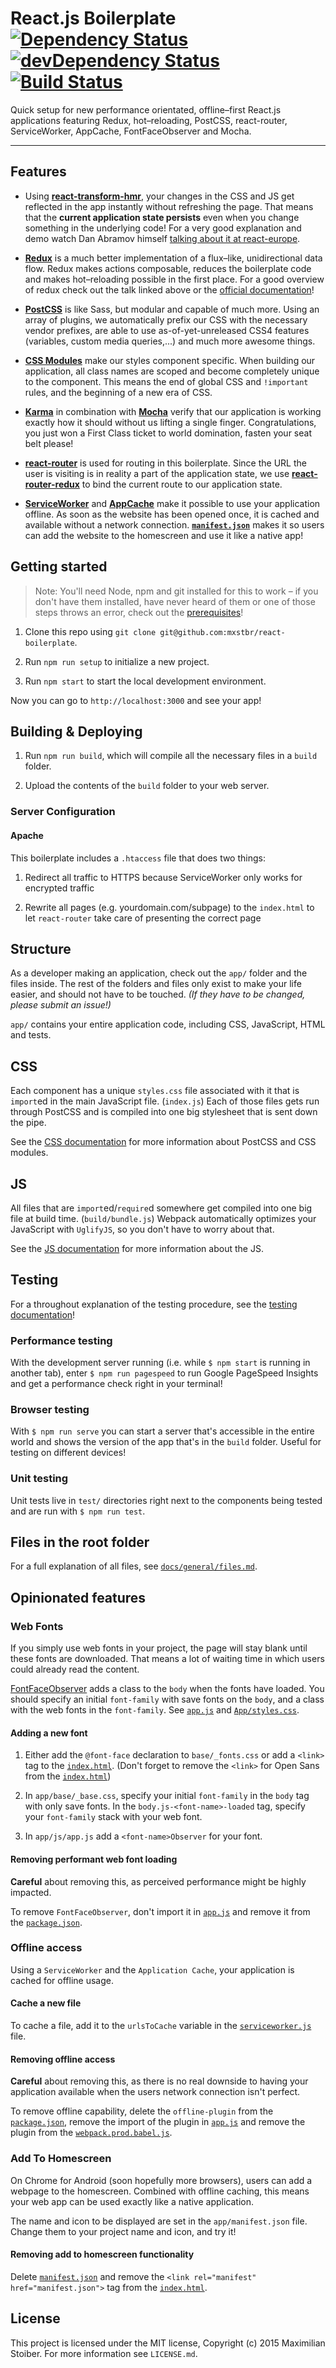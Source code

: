 # React.js Boilerplate [![Dependency Status][dep-status-img]][dep-status-link] [![devDependency Status][dev-dep-status-img]][dev-dep-status-link] [![Build Status][ci-img]][ci]

Quick setup for new performance orientated, offline–first React.js applications featuring Redux, hot–reloading, PostCSS, react-router, ServiceWorker, AppCache, FontFaceObserver and Mocha.

[dep-status-img]: https://david-dm.org/mxstbr/react-boilerplate.svg
[dep-status-link]: https://david-dm.org/mxstbr/react-boilerplate
[dev-dep-status-img]: https://david-dm.org/mxstbr/react-boilerplate/dev-status.svg
[dev-dep-status-link]: https://david-dm.org/mxstbr/react-boilerplate#info=devDependencies
[ci-img]: https://travis-ci.org/mxstbr/react-boilerplate.svg
[ci]: https://travis-ci.org/mxstbr/react-boilerplate

-----

## Features

- Using [**react-transform-hmr**](https://github.com/gaearon/react-transform-hmr), your changes in the CSS and JS get reflected in the app instantly without refreshing the page. That means that the **current application state persists** even when you change something in the underlying code! For a very good explanation and demo watch Dan Abramov himself [talking about it at react-europe](https://www.youtube.com/watch?v=xsSnOQynTHs).

- [**Redux**](https://github.com/gaearon/redux) is a much better implementation of a flux–like, unidirectional data flow. Redux makes actions composable, reduces the boilerplate code and makes hot–reloading possible in the first place. For a good overview of redux check out the talk linked above or the [official documentation](https://gaearon.github.io/redux/)!

- [**PostCSS**](https://github.com/postcss/postcss) is like Sass, but modular and capable of much more. Using an array of plugins, we automatically prefix our CSS with the necessary vendor prefixes, are able to use as-of-yet-unreleased CSS4 features (variables, custom media queries,...) and much more awesome things.

- [**CSS Modules**](https://github.com/css-modules/css-modules) make our styles component specific. When building our application, all class names are scoped and become completely unique to the component. This means the end of global CSS and `!important` rules, and the beginning of a new era of CSS.

- [**Karma**](https://github.com/karma-runner/karma) in combination with [**Mocha**](https://github.com/mochajs/mocha) verify that our application is working exactly how it should without us lifting a single finger. Congratulations, you just won a First Class ticket to world domination, fasten your seat belt please!

- [**react-router**](https://github.com/rackt/react-router) is used for routing in this boilerplate. Since the URL the user is visiting is in reality a part of the application state, we use [**react-router-redux**](https://github.com/rackt/react-router-redux) to bind the current route to our application state.

- [**ServiceWorker**](http://www.html5rocks.com/en/tutorials/service-worker/introduction/) and [**AppCache**](http://www.html5rocks.com/en/tutorials/appcache/beginner/) make it possible to use your application offline. As soon as the website has been opened once, it is cached and available without a network connection. [**`manifest.json`**](https://developer.chrome.com/multidevice/android/installtohomescreen) makes it so users can add the website to the homescreen and use it like a native app!

## Getting started

> Note: You'll need Node, npm and git installed for this to work – if you don't have them installed, have never heard of them or one of those steps throws an error, check out the [prerequisites](./docs/general/prerequisites.md)!

1. Clone this repo using `git clone git@github.com:mxstbr/react-boilerplate`.

2. Run `npm run setup` to initialize a new project.

3. Run `npm start` to start the local development environment.

Now you can go to `http://localhost:3000` and see your app!

## Building & Deploying

1. Run `npm run build`, which will compile all the necessary files in a `build` folder.

2. Upload the contents of the `build` folder to your web server.

### Server Configuration

#### Apache

This boilerplate includes a `.htaccess` file that does two things:

1. Redirect all traffic to HTTPS because ServiceWorker only works for encrypted traffic

2. Rewrite all pages (e.g. yourdomain.com/subpage) to the `index.html` to let `react-router` take care of presenting the correct page

## Structure

As a developer making an application, check out the `app/` folder and the files inside. The rest of the folders and files only exist to make your life easier, and should not have to be touched. *(If they have to be changed, please submit an issue!)*

`app/` contains your entire application code, including CSS, JavaScript, HTML and tests.

## CSS

Each component has a unique `styles.css` file associated with it that is `import`ed in the main JavaScript file. (`index.js`) Each of those files gets run through PostCSS and is compiled into one big stylesheet that is sent down the pipe.

See the [CSS documentation](docs/css/README.md) for more information about PostCSS and CSS modules.

## JS

All files that are `import`ed/`require`d somewhere get compiled into one big file at build time. (`build/bundle.js`) Webpack automatically optimizes your JavaScript with `UglifyJS`, so you don't have to worry about that.

See the [JS documentation](docs/js/README.md) for more information about the JS.

## Testing

For a throughout explanation of the testing procedure, see the [testing documentation](docs/testing/README.md)!

### Performance testing

With the development server running (i.e. while `$ npm start` is running in another tab), enter `$ npm run pagespeed` to run Google PageSpeed Insights and get a performance check right in your terminal!

### Browser testing

With `$ npm run serve` you can start a server that's accessible in the entire world and shows the version of the app that's in the `build` folder. Useful for testing on different devices!

### Unit testing

Unit tests live in `test/` directories right next to the components being tested and are run with `$ npm run test`.

## Files in the root folder

For a full explanation of all files, see [`docs/general/files.md`](docs/general/files.md).

## Opinionated features

### Web Fonts

If you simply use web fonts in your project, the page will stay blank until these fonts are downloaded. That means a lot of waiting time in which users could already read the content.

[FontFaceObserver](https://github.com/bramstein/fontfaceobserver) adds a class to the `body` when the fonts have loaded. You should specify an initial `font-family` with save fonts on the `body`, and a class with the web fonts in the `font-family`. See [`app.js`](app/app.js#L26-L32) and [`App/styles.css`](app/containers/App/styles.css).

#### Adding a new font

1. Either add the `@font-face` declaration to `base/_fonts.css` or add a `<link>` tag to the [`index.html`](app/index.html). (Don't forget to remove the `<link>` for Open Sans from the [`index.html`](app/index.html))

2. In `app/base/_base.css`, specify your initial `font-family` in the `body` tag with only save fonts. In the `body.js-<font-name>-loaded` tag, specify your `font-family` stack with your web font.

3. In `app/js/app.js` add a `<font-name>Observer` for your font.

#### Removing performant web font loading

**Careful** about removing this, as perceived performance might be highly impacted.

To remove `FontFaceObserver`, don't import it in [`app.js`](app/js/app.js) and remove it from the [`package.json`](package.json).

### Offline access

Using a `ServiceWorker` and the `Application Cache`, your application is cached for offline usage.

#### Cache a new file

To cache a file, add it to the `urlsToCache` variable in the [`serviceworker.js`](app/serviceworker.js) file.

#### Removing offline access

**Careful** about removing this, as there is no real downside to having your application available when the users network connection isn't perfect.

To remove offline capability, delete the `offline-plugin` from the [`package.json`](package.json), remove the import of the plugin in [`app.js`](app/js/app.js) and remove the plugin from the [`webpack.prod.babel.js`](webpack/webpack.prod.babel.js).

### Add To Homescreen

On Chrome for Android (soon hopefully more browsers), users can add a webpage to the homescreen. Combined with offline caching, this means your web app can be used exactly like a native application.

The name and icon to be displayed are set in the `app/manifest.json` file. Change them to your project name and icon, and try it!

#### Removing add to homescreen functionality

Delete [`manifest.json`](app/manifest.json) and remove the `<link rel="manifest" href="manifest.json">` tag from the [`index.html`](app/index.html).

## License

This project is licensed under the MIT license, Copyright (c) 2015 Maximilian Stoiber. For more information see `LICENSE.md`.
